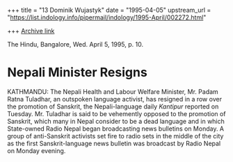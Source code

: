 +++
title = "13 Dominik Wujastyk"
date = "1995-04-05"
upstream_url = "https://list.indology.info/pipermail/indology/1995-April/002272.html"

+++
[Archive link](https://list.indology.info/pipermail/indology/1995-April/002272.html)

The Hindu, Bangalore, Wed. April 5, 1995, p. 10.


Nepali Minister Resigns
=======================

KATHMANDU: The Nepali Health and Labour Welfare Minister, Mr. Padam
Ratna Tuladhar, an outspoken language activist, has resigned in a row
over the promotion of Sanskrit, the Nepali-language daily _Kantipur_
reported on Tuesday.  Mr. Tuladhar is said to be vehemently opposed to
the promotion of Sanskrit, which many in Nepal consider to be a dead
language and in which State-owned Radio Nepal began broadcasting news
bulletins on Monday.  A group of anti-Sanskrit activists set fire to
radio sets in the middle of the city as the first Sanskrit-language news
bulletin was broadcast by Radio Nepal on Monday evening.








